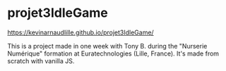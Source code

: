# projet3IdleGame
https://kevinarnaudlille.github.io/projet3IdleGame/

This is a project made in one week with Tony B. during the "Nurserie Numérique" formation at Euratechnologies (Lille, France). It's made from scratch with vanilla JS.

